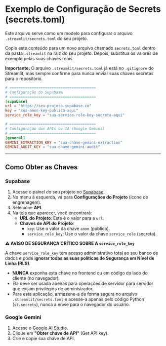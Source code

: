 # Exemplo de Configuração de Secrets (secrets.toml)

Este arquivo serve como um modelo para configurar o arquivo `.streamlit/secrets.toml` do seu projeto.

Copie este conteúdo para um novo arquivo chamado `secrets.toml` dentro da pasta `.streamlit` na raiz do seu projeto. Depois, substitua os valores de exemplo pelas suas chaves reais.

**Importante:** O arquivo `.streamlit/secrets.toml` já está no `.gitignore` do Streamlit, mas sempre confirme para nunca enviar suas chaves secretas para o repositório.

```toml
# =======================================
# Configuração do Supabase
# =======================================
[supabase]
url = "https://seu-projeto.supabase.co"
key = "sua-anon-key-publica-aqui"
service_role_key = "sua-service-role-key-secreta-aqui"

# =======================================
# Configuração das APIs de IA (Google Gemini)
# =======================================
[general]
GEMINI_EXTRACTION_KEY = "sua-chave-gemini-extraction"
GEMINI_AUDIT_KEY = "sua-chave-gemini-audit"
```

---

## Como Obter as Chaves

### Supabase
1.  Acesse o painel do seu projeto no [Supabase](https://supabase.com/).
2.  No menu à esquerda, vá para **Configurações do Projeto** (ícone de engrenagem).
3.  Selecione **API**.
4.  Na tela que aparecer, você encontrará:
    *   **URL do Projeto**: Este é o valor para a `url`.
    *   **Chaves de API do Projeto**:
        *   `key`: Use o valor da chave `anon` (pública).
        *   `service_role_key`: Use o valor da chave `service_role` (secreta).


**⚠️ AVISO DE SEGURANÇA CRÍTICO SOBRE A `service_role_key`**

A chave `service_role_key` tem acesso administrativo total ao seu banco de dados e pode **ignorar todas as suas políticas de Segurança em Nível de Linha (RLS)**.

- **NUNCA** exponha esta chave no frontend ou em código do lado do cliente (no navegador).
- Ela deve ser usada apenas para operações de servidor para servidor que exijam privilégios de administrador.
- Para esta aplicação, armazene-a de forma segura no arquivo `.streamlit/secrets.toml` e acesse-a apenas pelo código Python (`st.secrets`), nunca a envie para o navegador do usuário.

### Google Gemini
1.  Acesse o [Google AI Studio](https://aistudio.google.com/).
2.  Clique em **"Obter chave de API"** (Get API key).
3.  Crie e copie sua chave de API.